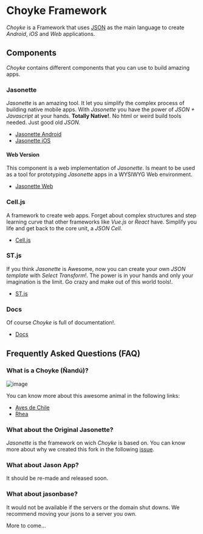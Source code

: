 # Choyke Framework

*Choyke* is a Framework that uses [JSON](https://www.json.org/) as the main language
to create *Android*, *iOS* and *Web* applications.

## Components

*Choyke* contains different components that you can use to build amazing apps.

### Jasonette

*Jasonette* is an amazing tool. It let you simplify the complex process of
building native mobile apps. With *Jasonette* you have the power of *JSON + Javascript*
at your hands. **Totally Native!**. No html or weird build tools needed. Just
good old *JSON*.

- [Jasonette Android](jasonette/mobile/android)
- [Jasonette iOS](jasonette/mobile/ios)

#### Web Version

This component is a web implementation of *Jasonette*. Is meant to be used as a tool
for prototyping *Jasonette* apps in a WYSIWYG Web environment.

- [Jasonette Web](jasonette/web)

### Cell.js

A framework to create web apps. Forget about complex structures and step learning curve that
other frameworks like *Vue.js* or *React* have. Simplify you life and get back to the 
core unit, a *JSON Cell*.

- [Cell.js](celljs)

### ST.js

If you think *Jasonette* is Awesome, now you can create your own *JSON template* with *Select Transform*!.
The power is in your hands and only your imagination is the limit. Go crazy and make
out of this world tools!.

- [ST.js](stjs)

### Docs

Of course *Choyke* is full of documentation!.

- [Docs](docs)


## Frequently Asked Questions (FAQ)

### What is a Choyke (Ñandú)?

![image](https://user-images.githubusercontent.com/292738/48664149-3a9b5180-ea79-11e8-938a-9ce3104fc8dd.png)

You can know more about this awesome animal in the following links:

- [Aves de Chile](http://www.avesdechile.cl/139.htm)
- [Rhea](https://en.wikipedia.org/wiki/Rhea_(bird))

### What about the Original Jasonette?

*Jasonette* is the framework on wich *Choyke* is based on. You can know more about
why we created this fork in the following [issue](https://github.com/Jasonette/Jasonette/issues/23).

### What about Jason App?

It should be re-made and released soon.

### What about jasonbase?

It would not be available if the servers or the domain shut downs. 
We recommend moving your jsons to a server you own.


More to come...